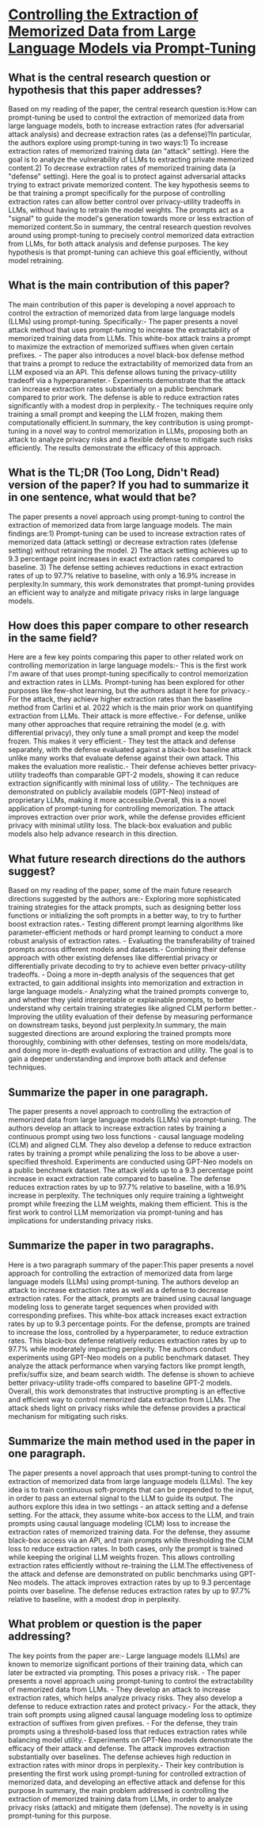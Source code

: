 # [Controlling the Extraction of Memorized Data from Large Language Models   via Prompt-Tuning](https://arxiv.org/abs/2305.11759)

## What is the central research question or hypothesis that this paper addresses?

Based on my reading of the paper, the central research question is:How can prompt-tuning be used to control the extraction of memorized data from large language models, both to increase extraction rates (for adversarial attack analysis) and decrease extraction rates (as a defense)?In particular, the authors explore using prompt-tuning in two ways:1) To increase extraction rates of memorized training data (an "attack" setting). Here the goal is to analyze the vulnerability of LLMs to extracting private memorized content.2) To decrease extraction rates of memorized training data (a "defense" setting). Here the goal is to protect against adversarial attacks trying to extract private memorized content. The key hypothesis seems to be that training a prompt specifically for the purpose of controlling extraction rates can allow better control over privacy-utility tradeoffs in LLMs, without having to retrain the model weights. The prompts act as a "signal" to guide the model's generation towards more or less extraction of memorized content.So in summary, the central research question revolves around using prompt-tuning to precisely control memorized data extraction from LLMs, for both attack analysis and defense purposes. The key hypothesis is that prompt-tuning can achieve this goal efficiently, without model retraining.


## What is the main contribution of this paper?

The main contribution of this paper is developing a novel approach to control the extraction of memorized data from large language models (LLMs) using prompt-tuning. Specifically:- The paper presents a novel attack method that uses prompt-tuning to increase the extractability of memorized training data from LLMs. This white-box attack trains a prompt to maximize the extraction of memorized suffixes when given certain prefixes. - The paper also introduces a novel black-box defense method that trains a prompt to reduce the extractability of memorized data from an LLM exposed via an API. This defense allows tuning the privacy-utility tradeoff via a hyperparameter.- Experiments demonstrate that the attack can increase extraction rates substantially on a public benchmark compared to prior work. The defense is able to reduce extraction rates significantly with a modest drop in perplexity.- The techniques require only training a small prompt and keeping the LLM frozen, making them computationally efficient.In summary, the key contribution is using prompt-tuning in a novel way to control memorization in LLMs, proposing both an attack to analyze privacy risks and a flexible defense to mitigate such risks efficiently. The results demonstrate the efficacy of this approach.


## What is the TL;DR (Too Long, Didn't Read) version of the paper? If you had to summarize it in one sentence, what would that be?

The paper presents a novel approach using prompt-tuning to control the extraction of memorized data from large language models. The main findings are:1) Prompt-tuning can be used to increase extraction rates of memorized data (attack setting) or decrease extraction rates (defense setting) without retraining the model. 2) The attack setting achieves up to 9.3 percentage point increases in exact extraction rates compared to baseline. 3) The defense setting achieves reductions in exact extraction rates of up to 97.7% relative to baseline, with only a 16.9% increase in perplexity.In summary, this work demonstrates that prompt-tuning provides an efficient way to analyze and mitigate privacy risks in large language models.


## How does this paper compare to other research in the same field?

Here are a few key points comparing this paper to other related work on controlling memorization in large language models:- This is the first work I'm aware of that uses prompt-tuning specifically to control memorization and extraction rates in LLMs. Prompt-tuning has been explored for other purposes like few-shot learning, but the authors adapt it here for privacy.- For the attack, they achieve higher extraction rates than the baseline method from Carlini et al. 2022 which is the main prior work on quantifying extraction from LLMs. Their attack is more effective.- For defense, unlike many other approaches that require retraining the model (e.g. with differential privacy), they only tune a small prompt and keep the model frozen. This makes it very efficient.- They test the attack and defense separately, with the defense evaluated against a black-box baseline attack unlike many works that evaluate defense against their own attack. This makes the evaluation more realistic.- Their defense achieves better privacy-utility tradeoffs than comparable GPT-2 models, showing it can reduce extraction significantly with minimal loss of utility.- The techniques are demonstrated on publicly available models (GPT-Neo) instead of proprietary LLMs, making it more accessible.Overall, this is a novel application of prompt-tuning for controlling memorization. The attack improves extraction over prior work, while the defense provides efficient privacy with minimal utility loss. The black-box evaluation and public models also help advance research in this direction.


## What future research directions do the authors suggest?

Based on my reading of the paper, some of the main future research directions suggested by the authors are:- Exploring more sophisticated training strategies for the attack prompts, such as designing better loss functions or initializing the soft prompts in a better way, to try to further boost extraction rates.- Testing different prompt learning algorithms like parameter-efficient methods or hard prompt learning to conduct a more robust analysis of extraction rates. - Evaluating the transferability of trained prompts across different models and datasets.- Combining their defense approach with other existing defenses like differential privacy or differentially private decoding to try to achieve even better privacy-utility tradeoffs. - Doing a more in-depth analysis of the sequences that get extracted, to gain additional insights into memorization and extraction in large language models.- Analyzing what the trained prompts converge to, and whether they yield interpretable or explainable prompts, to better understand why certain training strategies like aligned CLM perform better.- Improving the utility evaluation of their defense by measuring performance on downstream tasks, beyond just perplexity.In summary, the main suggested directions are around exploring the trained prompts more thoroughly, combining with other defenses, testing on more models/data, and doing more in-depth evaluations of extraction and utility. The goal is to gain a deeper understanding and improve both attack and defense techniques.


## Summarize the paper in one paragraph.

The paper presents a novel approach to controlling the extraction of memorized data from large language models (LLMs) via prompt-tuning. The authors develop an attack to increase extraction rates by training a continuous prompt using two loss functions - causal language modeling (CLM) and aligned CLM. They also develop a defense to reduce extraction rates by training a prompt while penalizing the loss to be above a user-specified threshold. Experiments are conducted using GPT-Neo models on a public benchmark dataset. The attack yields up to a 9.3 percentage point increase in exact extraction rate compared to baseline. The defense reduces extraction rates by up to 97.7% relative to baseline, with a 16.9% increase in perplexity. The techniques only require training a lightweight prompt while freezing the LLM weights, making them efficient. This is the first work to control LLM memorization via prompt-tuning and has implications for understanding privacy risks.


## Summarize the paper in two paragraphs.

Here is a two paragraph summary of the paper:This paper presents a novel approach for controlling the extraction of memorized data from large language models (LLMs) using prompt-tuning. The authors develop an attack to increase extraction rates as well as a defense to decrease extraction rates. For the attack, prompts are trained using causal language modeling loss to generate target sequences when provided with corresponding prefixes. This white-box attack increases exact extraction rates by up to 9.3 percentage points. For the defense, prompts are trained to increase the loss, controlled by a hyperparameter, to reduce extraction rates. This black-box defense relatively reduces extraction rates by up to 97.7% while moderately impacting perplexity. The authors conduct experiments using GPT-Neo models on a public benchmark dataset. They analyze the attack performance when varying factors like prompt length, prefix/suffix size, and beam search width. The defense is shown to achieve better privacy-utility trade-offs compared to baseline GPT-2 models. Overall, this work demonstrates that instructive prompting is an effective and efficient way to control memorized data extraction from LLMs. The attack sheds light on privacy risks while the defense provides a practical mechanism for mitigating such risks.


## Summarize the main method used in the paper in one paragraph.

The paper presents a novel approach that uses prompt-tuning to control the extraction of memorized data from large language models (LLMs). The key idea is to train continuous soft-prompts that can be prepended to the input, in order to pass an external signal to the LLM to guide its output. The authors explore this idea in two settings - an attack setting and a defense setting. For the attack, they assume white-box access to the LLM, and train prompts using causal language modeling (CLM) loss to increase the extraction rates of memorized training data. For the defense, they assume black-box access via an API, and train prompts while thresholding the CLM loss to reduce extraction rates. In both cases, only the prompt is trained while keeping the original LLM weights frozen. This allows controlling extraction rates efficiently without re-training the LLM.The effectiveness of the attack and defense are demonstrated on public benchmarks using GPT-Neo models. The attack improves extraction rates by up to 9.3 percentage points over baseline. The defense reduces extraction rates by up to 97.7% relative to baseline, with a modest drop in perplexity.


## What problem or question is the paper addressing?

The key points from the paper are:- Large language models (LLMs) are known to memorize significant portions of their training data, which can later be extracted via prompting. This poses a privacy risk. - The paper presents a novel approach using prompt-tuning to control the extractability of memorized data from LLMs. - They develop an attack to increase extraction rates, which helps analyze privacy risks. They also develop a defense to reduce extraction rates and protect privacy.- For the attack, they train soft prompts using aligned causal language modeling loss to optimize extraction of suffixes from given prefixes. - For the defense, they train prompts using a threshold-based loss that reduces extraction rates while balancing model utility.- Experiments on GPT-Neo models demonstrate the efficacy of their attack and defense. The attack improves extraction substantially over baselines. The defense achieves high reduction in extraction rates with minor drops in perplexity.- Their key contribution is presenting the first work using prompt-tuning for controlled extraction of memorized data, and developing an effective attack and defense for this purpose.In summary, the main problem addressed is controlling the extraction of memorized training data from LLMs, in order to analyze privacy risks (attack) and mitigate them (defense). The novelty is in using prompt-tuning for this purpose.
